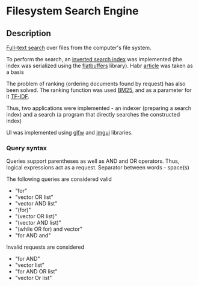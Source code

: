 # Filesystem Search Engine

## Description

[Full-text search](https://en.wikipedia.org/wiki/Full-text_search) over files from the computer's file system.

To perform the search, an [inverted search index](https://en.wikipedia.org/wiki/Inverted_index) was implemented (the index was serialized using the [flatbuffers](https://github.com/google/flatbuffers) library). Habr [article](https://habr.com/ru/articles/545634/) was taken as a basis

The problem of ranking (ordering documents found by request) has also been solved. The ranking function was used [BM25](https://en.wikipedia.org/wiki/Okapi_BM25), and as a parameter for it [TF-IDF](https://en.wikipedia.org/wiki/Tf%E2%80%93idf).

Thus, two applications were implemented - an indexer (preparing a search index) and a search (a program that directly searches the constructed index)

UI was implemented using [glfw](https://github.com/glfw/glfw) and [imgui](https://github.com/ocornut/imgui) libraries.

### Query syntax

Queries support parentheses as well as AND and OR operators.
Thus, logical expressions act as a request. Separator between words - space(s)

The following queries are considered valid

 - "for"
 - "vector OR list"
 - "vector AND list"
 - "(for)"
 - "(vector OR list)"
 - "(vector AND list)"
 - "(while OR for) and vector"
 - "for AND and"

Invalid requests are considered
 - "for AND"
 - "vector list"
 - "for AND OR list"
- "vector Or list"
